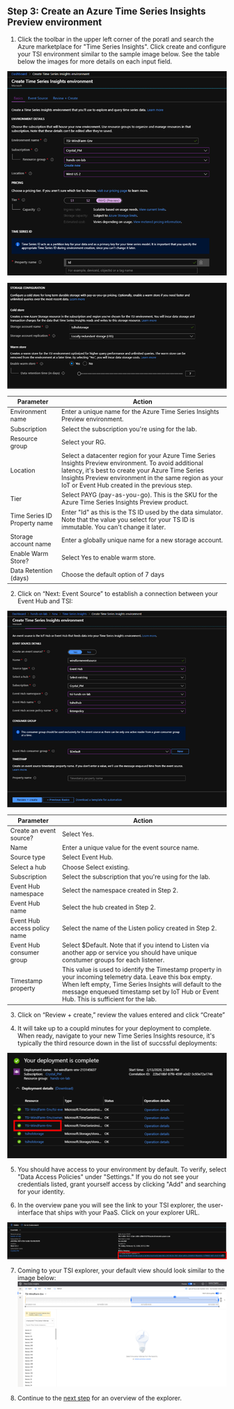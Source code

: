 ## Step 3: Create an Azure Time Series Insights Preview environment

1. Click the toolbar in the upper left corner of the poratl and search the Azure marketplace for "Time Series Insights". Click create and configure your TSI environment similar to the sample image below. See the table below the images for more details on each input field.


![Create an environment](../assets/createTsiEnvironment.png)

![Create an environment 02](../assets/createTsiEnvironment02.png)

**Parameter**|**Action**
-----|-----
Environment name|Enter a unique name for the Azure Time Series Insights Preview environment.
Subscription|Select the subscription you're using for the lab.
Resource group|Select your RG.
Location|Select a datacenter region for your Azure Time Series Insights Preview environment. To avoid additional latency, it's best to create your Azure Time Series Insights Preview environment in the same region as your IoT or Event Hub created in the previous step.
Tier|Select PAYG (pay-as-you-go). This is the SKU for the Azure Time Series Insights Preview product.
Time Series ID Property name| Enter "Id" as this is the TS ID used by the data simulator. Note that the value you select for your TS ID is immutable. You can't change it later.
Storage account name|Enter a globally unique name for a new storage account.
Enable Warm Store?|Select Yes to enable warm store.
Data Retention (days)|Choose the default option of 7 days


2. Click on “Next: Event Source” to establish a connection between your Event Hub and TSI:

![Create an environment 03](../assets/createTsiEnvironment03.png)

**Parameter**|**Action**
-----|-----
Create an event source?|Select Yes.
Name|Enter a unique value for the event source name.
Source type|Select Event Hub.
Select a hub|Choose Select existing.
Subscription|Select the subscription that you're using for the lab.
Event Hub namespace|Select the namespace created in Step 2.
Event Hub name|Select the hub created in Step 2.
Event Hub access policy name|Select the name of the Listen policy created in Step 2. 
Event Hub consumer group|Select $Default. Note that if you intend to Listen via another app or service you should have unique constumer groups for each listener.
Timestamp property|This value is used to identify the Timestamp property in your incoming telemetry data. Leave this box empty. When left empty, Time Series Insights will default to the message enqueued timestamp set by IoT Hub or Event Hub. This is sufficient for the lab.

3. Click on “Review + create,” review the values entered and click “Create”

4. It will take up to a coupld minutes for your deployment to complete. When ready, navigate to your new Time Series Insights resource, it's typically the third resource down in the list of succssful deployments:

![Deployment](../assets/createTsiEnvironment04.png)

5. You should have access to your environment by default. To verify, select "Data Access Policies" under "Settings." If you do not see your credentials listed, grant yourself access by clicking "Add" and searching for your identity.

6. In the overview pane you will see the link to your TSI explorer, the user-interface that ships with your PaaS. Click on your explorer URL. 

![Explorer Link](../assets/createTsiEnvironment05.png)

7. Coming to your TSI explorer, your default view should look similar to the image below:
![Explorer Landing](../assets/createTsiEnvironment06.png)

8. Continue to the [next step](../step-004-explorer-intro) for an overview of the explorer.

